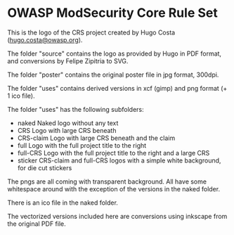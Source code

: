 # OWASP ModSecurity Core Rule Set

This is the logo of the CRS project created by Hugo Costa (hugo.costa@owasp.org).

The folder "source" contains the logo as provided by Hugo in PDF format, and conversions by Felipe Zipitria to SVG.

The folder "poster" contains the original poster file in jpg format, 300dpi.

The folder "uses" contains derived versions in xcf (gimp) and png format (+ 1 ico file).

The folder "uses" has the following subfolders:
* naked		Naked logo without any text
* CRS		Logo with large CRS beneath
* CRS-claim	Logo with large CRS beneath and the claim
* full		Logo with the full project title to the right
* full-CRS	Logo with the full project title to the right and a large CRS
* sticker   CRS-claim and full-CRS logos with a simple white background, for die cut stickers

The pngs are all coming with transparent background. All have some whitespace around
with the exception of the versions in the naked folder.

There is an ico file in the naked folder.

The vectorized versions included here are conversions using inkscape from the original PDF file.
